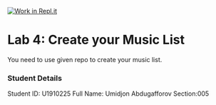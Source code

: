 [![Work in Repl.it](https://classroom.github.com/assets/work-in-replit-14baed9a392b3a25080506f3b7b6d57f295ec2978f6f33ec97e36a161684cbe9.svg)](https://classroom.github.com/online_ide?assignment_repo_id=4341772&assignment_repo_type=AssignmentRepo)
# Lab 4: Create your Music List

You need to use given repo to create your music list.

### Student Details

Student ID: U1910225
Full Name: Umidjon Abdugafforov
Section:005
